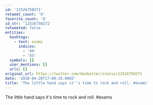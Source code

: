 ```yaml
---
id: '12526750271'
retweet_count: '0'
favorite_count: '0'
id_str: '12526750271'
retweeted: false
entities:
  hashtags:
    - text: exams
      indices:
        - '49'
        - '55'
  symbols: []
  user_mentions: []
  urls: []
original_url: https://twitter.com/benbalter/status/12526750271
date: '2010-04-20T17:00:35.000Z'
title: 'The little hand says it''s time to rock and roll. #exams'
---
```


The little hand says it's time to rock and roll. #exams
